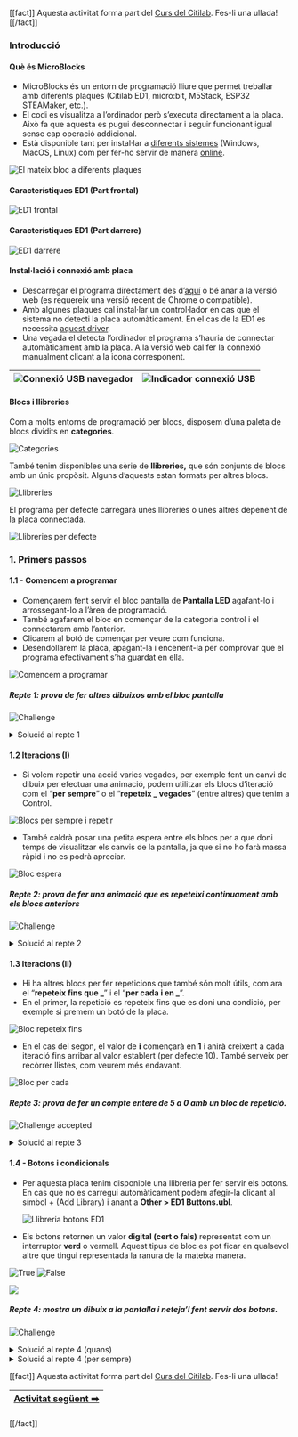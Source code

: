 [[fact]]
Aquesta activitat forma part del [Curs del Citilab](../citilab-course-ca). Fes-li una ullada!
[[/fact]]

### Introducció

#### Què és MicroBlocks

* MicroBlocks és un entorn de programació lliure que permet treballar amb diferents plaques (Citilab ED1, micro:bit, M5Stack, ESP32 STEAMaker, etc.).
* El codi es visualitza a l’ordinador però s’executa directament a la placa. Això fa que aquesta es pugui desconnectar i seguir funcionant igual sense cap operació addicional.
* Està disponible tant per instal·lar a [diferents sistemes](https://microblocks.fun/releases) (Windows, MacOS, Linux) com per fer-ho servir de manera [online](https://microblocks.fun/run/microblocks.html).

![El mateix bloc a diferents plaques](cm01-01-bloc-pantalla.png)

#### Característiques ED1 (Part frontal)

![ED1 frontal](cm01-02-ED1-frontal.png)

#### Característiques ED1 (Part darrere)

![ED1 darrere](cm01-03-ED1-darrere.png)

#### Instal·lació i connexió amb placa

* Descarregar el programa directament des d’[aquí](https://microblocks.fun/download) o bé anar a la versió web (es requereix una versió recent de Chrome o compatible).
* Amb algunes plaques cal instal·lar un control·lador en cas que el sistema no detecti la placa automàticament. En el cas de la ED1 es necessita [aquest driver](https://www.silabs.com/developers/usb-to-uart-bridge-vcp-drivers).
* Una vegada el detecta l’ordinador el programa s’hauria de connectar automàticament amb la placa. A la versió web cal fer la connexió manualment clicant a la icona corresponent.

| ![Connexió USB navegador](cm01-04-connectar1.png) | ![Indicador connexió USB](cm01-04-connectar2.png) |
|--|--|

#### Blocs i llibreries

Com a molts entorns de programació per blocs, disposem d’una paleta de blocs dividits en **categories**.

![Categories](cm01-05-categories.png)

També tenim disponibles una sèrie de **llibreries,** que són conjunts de blocs amb un únic propòsit. Alguns d’aquests estan formats per altres blocs.

![Llibreries](cm01-06-llibreries.png)

El programa per defecte carregarà unes llibreries o unes altres depenent de la placa connectada.

![Llibreries per defecte](cm01-07-defecte.png)

### 1. Primers passos

#### 1.1 - Comencem a programar

* Començarem fent servir el bloc pantalla de **Pantalla LED** agafant-lo i arrossegant-lo a l’àrea de programació.
* També agafarem el bloc en començar de la categoria control i el connectarem amb l’anterior.
* Clicarem al botó de començar per veure com funciona.
* Desendollarem la placa, apagant-la i encenent-la per comprovar que el programa efectivament s’ha guardat en ella.

![Comencem a programar](cm01-08-comencem.png)

##### Repte 1: prova de fer altres dibuixos amb el bloc pantalla

![Challenge](cm-challenge.png)

<details> <summary>Solució al repte 1</summary> 

![Solució repte 1](cm01-s1.png)

 </details>

#### 1.2 Iteracions (I)

* Si volem repetir una acció varies vegades, per exemple fent un canvi de dibuix per efectuar una animació, podem utilitzar els blocs d’iteració com el “**per sempre**” o el “**repeteix \_ vegades**” (entre altres) que tenim a Control.

![Blocs per sempre i repetir](cm01-09-iteracions.png)

* També caldrà posar una petita espera entre els blocs per a que doni temps de visualitzar els canvis de la pantalla, ja que si no ho farà massa ràpid i no es podrà apreciar.

![Bloc espera](cm01-10-espera.png)

##### Repte 2: prova de fer una animació que es repeteixi continuament amb els blocs anteriors

![Challenge](cm-challenge.png)

<details> <summary>Solució al repte 2</summary> 

![Solució repte 3](cm01-s2.png)

 </details>

#### 1.3 Iteracions (II)

* Hi ha altres blocs per fer repeticions que també són molt útils, com ara el “**repeteix fins que \_**” i el “**per cada i en \_**”.
* En el primer, la repetició es repeteix fins que es doni una condició, per exemple si premem un botó de la placa.

![Bloc repeteix fins](cm01-11-repeteix-fins.png)

* En el cas del segon, el valor de **i** començarà en **1** i anirà creixent a cada iteració fins arribar al valor establert (per defecte 10). També serveix per recòrrer llistes, com veurem més endavant.

![Bloc per cada](cm01-12-per-cada.png)

##### Repte 3: prova de fer un compte entere de 5 a 0 amb un bloc de repetició.

![Challenge accepted](cm-challenge.png)

<details> <summary>Solució al repte 3</summary> 

![Solució repte 3](cm01-s3.png)

 </details>

#### 1.4 - Botons i condicionals

* Per aquesta placa tenim disponible una llibreria per fer servir els botons. En cas que no es carregui automàticament podem afegir-la clicant al símbol + (Add Library) i anant a **Other > ED1 Buttons.ubl**.

  ![Llibreria botons ED1](cm01-13-llibreria-botons.png)
* Els botons retornen un valor **digital (cert o fals)** representat com un interruptor **verd** o vermell. Aquest tipus de bloc es pot ficar en qualsevol altre que tingui representada la ranura de la mateixa manera.

![True](cm01-14-boto-ok0.png) ![False](cm01-15-boto-ok1.png)


![](cm01-16-blocs-codicionals.png)

##### Repte 4: mostra un dibuix a la pantalla i neteja’l fent servir dos botons.

![Challenge](cm-challenge.png)

<details> <summary>Solució al repte 4 (quans)</summary>

![Solució repte 4](cm01-s4a.png)

</details>

<details> <summary>Solució al repte 4 (per sempre) </summary> 

![Solució repte 4](cm01-s4b.png)

 </details>

[[fact]]
Aquesta activitat forma part del [Curs del Citilab](../citilab-course-ca). Fes-li una ullada!

| [Activitat següent ➡️](../citilab-course-02-ca) |
|--|

[[/fact]]
